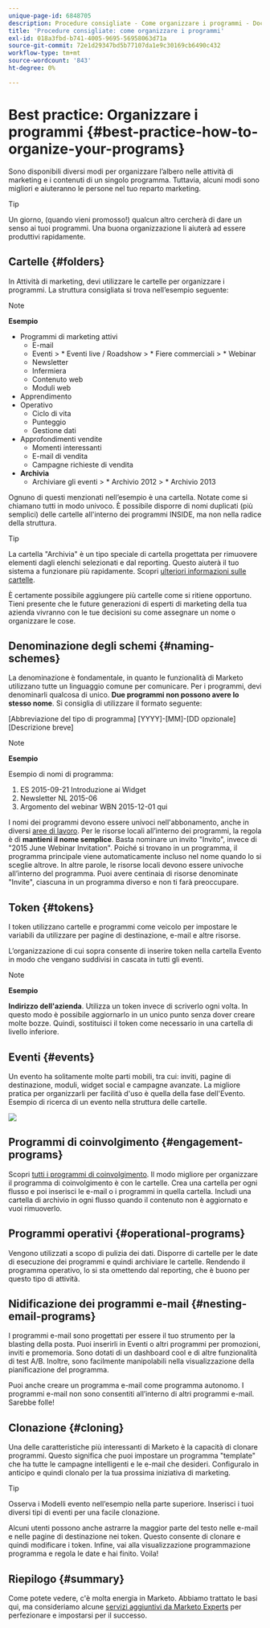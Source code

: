 ```yaml
---
unique-page-id: 6848705
description: Procedure consigliate - Come organizzare i programmi - Documentazione Marketo - Documentazione del prodotto
title: 'Procedure consigliate: come organizzare i programmi'
exl-id: 018a3fbd-b741-4005-9695-56958063d71a
source-git-commit: 72e1d29347bd5b77107da1e9c30169cb6490c432
workflow-type: tm+mt
source-wordcount: '843'
ht-degree: 0%

---
```


# Best practice: Organizzare i programmi {#best-practice-how-to-organize-your-programs}

Sono disponibili diversi modi per organizzare l’albero nelle attività di marketing e i contenuti di un singolo programma. Tuttavia, alcuni modi sono migliori e aiuteranno le persone nel tuo reparto marketing.

>[!TIP]
>
>Un giorno, (quando vieni promosso!) qualcun altro cercherà di dare un senso ai tuoi programmi. Una buona organizzazione li aiuterà ad essere produttivi rapidamente.

## Cartelle {#folders}

In Attività di marketing, devi utilizzare le cartelle per organizzare i programmi. La struttura consigliata si trova nell’esempio seguente:

>[!NOTE]
>
>**Esempio**
>
>* Programmi di marketing attivi
   >   * E-mail
   >   * Eventi
      >      * Eventi live / Roadshow
      >      * Fiere commerciali
      >      * Webinar
   >   * Newsletter
   >   * Infermiera
   >   * Contenuto web
   >   * Moduli web
>* Apprendimento
>* Operativo
   >   * Ciclo di vita
   >   * Punteggio
   >   * Gestione dati
>* Approfondimenti vendite
   >   * Momenti interessanti
   >   * E-mail di vendita
   >   * Campagne richieste di vendita
>* **Archivia**
   >   * Archiviare gli eventi
      >      * Archivio 2012
      >      * Archivio 2013


Ognuno di questi menzionati nell’esempio è una cartella. Notate come si chiamano tutti in modo univoco. È possibile disporre di nomi duplicati (più semplici) delle cartelle all&#39;interno dei programmi INSIDE, ma non nella radice della struttura.

>[!TIP]
>
>La cartella &quot;Archivia&quot; è un tipo speciale di cartella progettata per rimuovere elementi dagli elenchi selezionati e dal reporting. Questo aiuterà il tuo sistema a funzionare più rapidamente. Scopri [ulteriori informazioni sulle cartelle](/help/marketo/product-docs/core-marketo-concepts/miscellaneous/understanding-folders.md).

È certamente possibile aggiungere più cartelle come si ritiene opportuno. Tieni presente che le future generazioni di esperti di marketing della tua azienda vivranno con le tue decisioni su come assegnare un nome o organizzare le cose.

## Denominazione degli schemi {#naming-schemes}

La denominazione è fondamentale, in quanto le funzionalità di Marketo utilizzano tutte un linguaggio comune per comunicare. Per i programmi, devi denominarli qualcosa di unico. **Due programmi non possono avere lo stesso nome**. Si consiglia di utilizzare il formato seguente:

[Abbreviazione del tipo di programma] [YYYY]-[MM]-[DD opzionale] [Descrizione breve]

>[!NOTE]
>
>**Esempio**
>
>Esempio di nomi di programma:
>
>1. ES 2015-09-21 Introduzione ai Widget
>1. Newsletter NL 2015-06
>1. Argomento del webinar WBN 2015-12-01 qui


I nomi dei programmi devono essere univoci nell&#39;abbonamento, anche in diversi [aree di lavoro](/help/marketo/product-docs/administration/workspaces-and-person-partitions/understanding-workspaces-and-person-partitions.md).  Per le risorse locali all’interno dei programmi, la regola è di **mantieni il nome semplice**. Basta nominare un invito &quot;Invito&quot;, invece di &quot;2015 June Webinar Invitation&quot;. Poiché si trovano in un programma, il programma principale viene automaticamente incluso nel nome quando lo si sceglie altrove. In altre parole, le risorse locali devono essere univoche all’interno del programma. Puoi avere centinaia di risorse denominate &quot;Invite&quot;, ciascuna in un programma diverso e non ti farà preoccupare.

## Token {#tokens}

I token utilizzano cartelle e programmi come veicolo per impostare le variabili da utilizzare per pagine di destinazione, e-mail e altre risorse.

L’organizzazione di cui sopra consente di inserire token nella cartella Evento in modo che vengano suddivisi in cascata in tutti gli eventi.

>[!NOTE]
>
>**Esempio**
>
>**Indirizzo dell&#39;azienda**. Utilizza un token invece di scriverlo ogni volta. In questo modo è possibile aggiornarlo in un unico punto senza dover creare molte bozze. Quindi, sostituisci il token come necessario in una cartella di livello inferiore.

## Eventi {#events}

Un evento ha solitamente molte parti mobili, tra cui: inviti, pagine di destinazione, moduli, widget social e campagne avanzate. La migliore pratica per organizzarli per facilità d&#39;uso è quella della fase dell&#39;Evento. Esempio di ricerca di un evento nella struttura delle cartelle.

![](assets/capture.png)

## Programmi di coinvolgimento {#engagement-programs}

Scopri [tutti i programmi di coinvolgimento](/help/marketo/product-docs/email-marketing/drip-nurturing/creating-an-engagement-program/understanding-engagement-programs.md). Il modo migliore per organizzare il programma di coinvolgimento è con le cartelle. Crea una cartella per ogni flusso e poi inserisci le e-mail o i programmi in quella cartella. Includi una cartella di archivio in ogni flusso quando il contenuto non è aggiornato e vuoi rimuoverlo.

## Programmi operativi {#operational-programs}

Vengono utilizzati a scopo di pulizia dei dati. Disporre di cartelle per le date di esecuzione dei programmi e quindi archiviare le cartelle. Rendendo il programma operativo, lo si sta omettendo dal reporting, che è buono per questo tipo di attività.

## Nidificazione dei programmi e-mail {#nesting-email-programs}

I programmi e-mail sono progettati per essere il tuo strumento per la blasting della posta. Puoi inserirli in Eventi o altri programmi per promozioni, inviti e promemoria. Sono dotati di un dashboard cool e di altre funzionalità di test A/B. Inoltre, sono facilmente manipolabili nella visualizzazione della pianificazione del programma.

Puoi anche creare un programma e-mail come programma autonomo. I programmi e-mail non sono consentiti all’interno di altri programmi e-mail. Sarebbe folle!

## Clonazione {#cloning}

Una delle caratteristiche più interessanti di Marketo è la capacità di clonare programmi. Questo significa che puoi impostare un programma &quot;template&quot; che ha tutte le campagne intelligenti e le e-mail che desideri. Configuralo in anticipo e quindi clonalo per la tua prossima iniziativa di marketing.

>[!TIP]
>
>Osserva i Modelli evento nell’esempio nella parte superiore. Inserisci i tuoi diversi tipi di eventi per una facile clonazione.

Alcuni utenti possono anche astrarre la maggior parte del testo nelle e-mail e nelle pagine di destinazione nei token. Questo consente di clonare e quindi modificare i token. Infine, vai alla visualizzazione programmazione programma e regola le date e hai finito. Voila!

## Riepilogo {#summary}

Come potete vedere, c&#39;è molta energia in Marketo. Abbiamo trattato le basi qui, ma consideriamo alcune [servizi aggiuntivi da Marketo Experts](https://www.marketo.com/services/) per perfezionare e impostarsi per il successo.
